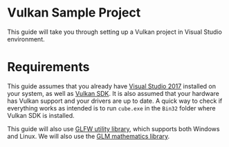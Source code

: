 # Vulkan Sample Project
This guide will take you through setting up a Vulkan project in Visual Studio environment.

# Requirements
This guide assumes that you already have [Visual Studio 2017][1] installed on your system, as well as [Vulkan SDK][2]. It is also assumed that your hardware has Vulkan support and your drivers are up to date. A quick way to check if everything works as intended is to run `cube.exe` in the `Bin32` folder where Vulkan SDK is installed.

This guide will also use [GLFW utility library][3], which supports both Windows and Linux. We will also use the [GLM mathematics library][4].



[1]: https://www.visualstudio.com/vs/ "Visual Studio IDE"
[2]: https://vulkan.lunarg.com/ "LunarXchange"
[3]: http://www.glfw.org/download.html "GLFW - Download"
[4]: https://glm.g-truc.net/0.9.8/index.html "OpenGL Mathematics"
